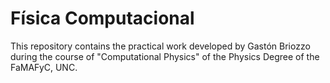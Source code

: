 # Física Computacional

This repository contains the practical work developed by Gastón Briozzo during the course of "Computational Physics" of the Physics Degree of the FaMAFyC, UNC.
